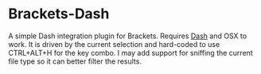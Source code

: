 Brackets-Dash
===

A simple Dash integration plugin for Brackets. Requires [Dash](http://kapeli.com/dash) and OSX to work. It is driven by the current selection and hard-coded to use CTRL+ALT+H for the key combo. I may add support for sniffing the current file type so it can better filter the results.
